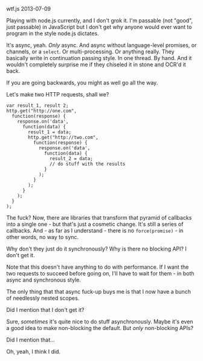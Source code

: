 wtf.js
2013-07-09

Playing with node.js currently, and I don't grok it. I'm passable (not "good",
just passable) in JavaScript but I don't get why anyone would ever want
to program in the style node.js dictates.

It's async, yeah. *Only* async. And async without language-level promises, or
channels, or a `select`. Or multi-processing. Or anything really. They basically write in
continuation passing style. In one thread. By hand. And it wouldn't completely
surprise me if they chiseled it in stone and OCR'd it back.

If you are going backwards, you might as well go all the way.

Let's make two HTTP requests, shall we?

    var result_1, result 2;
    http.get("http://one.com",
      function(response) {
        response.on('data',
          function(data) {
            result_1 = data;
            http.get("http://two.com",
              function(response) {
                response.on('data',
                  function(data) {
                    result_2 = data;
                    // do stuff with the results
                  }
                );
              }
            );
          }
        );
      }
    );

The fuck? Now, there are libraries that transform that pyramid of
callbacks into a single one - but that's just a cosmetic change. It's
still a series of callbacks. And - as far as I understand - there is
no `force(promise)` - in other words, no way to sync.

Why don't they just do it synchronously? Why is there no blocking
API? I don't get it.

Note that this doesn't have anything to do with performance.
If I want the two requests to succeed before going on, I'll have to
wait for them - in both async and synchronous style.

The only thing that that async fuck-up buys me is that I now have
a bunch of needlessly nested scopes.

Did I mention that I don't get it?

Sure, *sometimes* it's quite nice to do stuff asynchronously.
Maybe it's even a good idea to make non-blocking the default.
But *only* non-blocking APIs?

Did I mention that...

Oh, yeah, I think I did.

